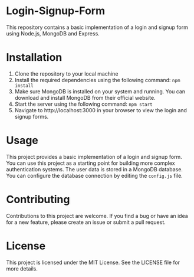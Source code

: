 # Login-Signup-Form
This repository contains a basic implementation of a login and signup form using Node.js, MongoDB and Express.

# Installation
  1. Clone the repository to your local machine
  2. Install the required dependencies using the following command:
  `npm install`
  3. Make sure MongoDB is installed on your system and running. You can download and install MongoDB from their official website.
  4. Start the server using the following command:
  `npm start`
  5. Navigate to http://localhost:3000 in your browser to view the login and signup forms.

# Usage
This project provides a basic implementation of a login and signup form. You can use this project as a starting point for building more complex authentication systems.
The user data is stored in a MongoDB database. You can configure the database connection by editing the `config.js` file.

# Contributing
Contributions to this project are welcome. If you find a bug or have an idea for a new feature, please create an issue or submit a pull request.

# License
This project is licensed under the MIT License. See the LICENSE file for more details.
